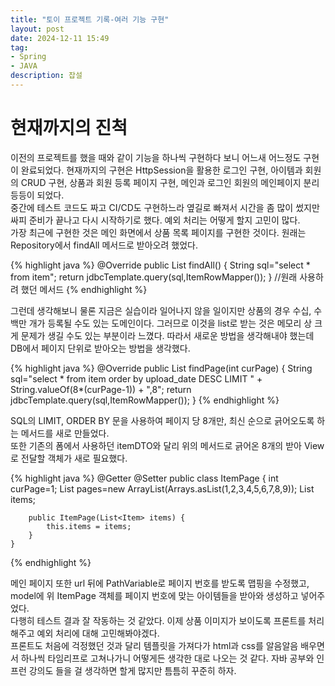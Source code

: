 ```yaml
---
title: "토이 프로젝트 기록-여러 기능 구현"
layout: post
date: 2024-12-11 15:49
tag:
- Spring
- JAVA
description: 잡설
---  
```


# 현재까지의 진척  
이전의 프로젝트를 했을 때와 같이 기능을 하나씩 구현하다 보니 어느새 어느정도 구현이 완료되었다. 현재까지의 구현은 HttpSession을 활용한 로그인 구현, 아이템과 회원의 CRUD 구현, 상품과 회원 등록 페이지 구현, 메인과 로그인 회원의 메인페이지 분리 등등이 되었다.  
중간에 테스트 코드도 짜고 CI/CD도 구현하느라 옆길로 빠져서 시간을 좀 많이 썼지만 싸피 준비가 끝나고 다시 시작하기로 했다. 예외 처리는 어떻게 할지 고민이 많다.  
가장 최근에 구현한 것은 메인 화면에서 상품 목록 페이지를 구현한 것이다. 원래는 Repository에서 findAll 메서드로 받아오려 했었다.  

{% highlight java %}
    @Override
    public List<Item> findAll() {
        String sql="select * from item";
        return jdbcTemplate.query(sql,ItemRowMapper());
    } //원래 사용하려 했던 메서드
{% endhighlight %}  

그런데 생각해보니 물론 지금은 실습이라 일어나지 않을 일이지만 상품의 경우 수십, 수백만 개가 등록될 수도 있는 도메인이다. 그러므로 이것을 list로 받는 것은 메모리 상 크게 문제가 생길 수도 있는 부분이라 느꼈다. 따라서 새로운 방법을 생각해내야 했는데 DB에서 페이지 단위로 받아오는 방법을 생각했다.  

{% highlight java %}
    @Override
    public List<Item> findPage(int curPage) {
        String sql="select * from item order by upload_date DESC LIMIT " + String.valueOf(8*(curPage-1)) + ",8";
        return jdbcTemplate.query(sql,ItemRowMapper());
    }
{% endhighlight %}  

SQL의 LIMIT, ORDER BY 문을 사용하여 페이지 당 8개만, 최신 순으로 긁어오도록 하는 메서드를 새로 만들었다.  
또한 기존의 폼에서 사용하던 itemDTO와 달리 위의 메서드로 긁어온 8개의 받아 View로 전달할 객체가 새로 필요했다.  

{% highlight java %}
    @Getter
    @Setter
    public class ItemPage {
        int curPage=1;
        List<Integer> pages=new ArrayList<Integer>(Arrays.asList(1,2,3,4,5,6,7,8,9));
        List<Item> items;

        public ItemPage(List<Item> items) {
            this.items = items;
        }
    }

{% endhighlight %}  

메인 페이지 또한 url 뒤에 PathVariable로 페이지 번호를 받도록 맵핑을 수정했고, model에 위 ItemPage 객체를 페이지 번호에 맞는 아이템들을 받아와 생성하고 넣어주었다.  
다행히 테스트 결과 잘 작동하는 것 같았다. 이제 상품 이미지가 보이도록 프론트를 처리해주고 예외 처리에 대해 고민해봐야겠다.  
프론트도 처음에 걱정했던 것과 달리 템플릿을 가져다가 html과 css를 알음알음 배우면서 하나씩 타임리프로 고쳐나가니 어떻게든 생각한 대로 나오는 것 같다. 자바 공부와 인프런 강의도 들을 걸 생각하면 할게 많지만 틈틈히 꾸준히 하자.